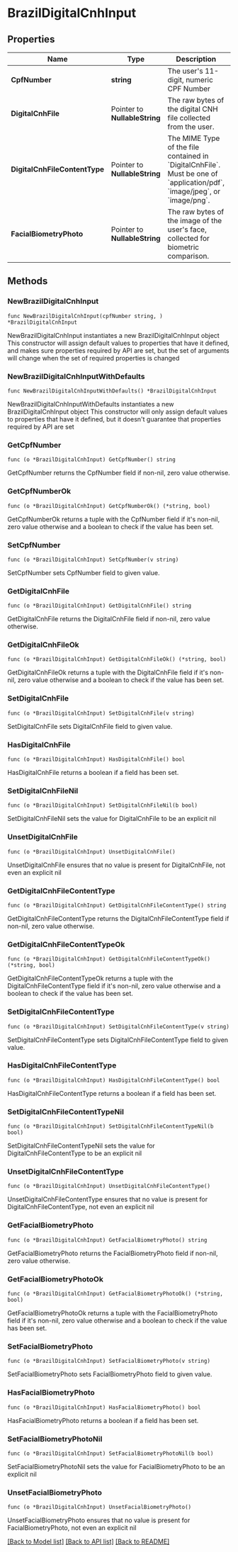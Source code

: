 # BrazilDigitalCnhInput

## Properties

Name | Type | Description | Notes
------------ | ------------- | ------------- | -------------
**CpfNumber** | **string** | The user&#39;s 11-digit, numeric CPF Number | 
**DigitalCnhFile** | Pointer to **NullableString** | The raw bytes of the digital CNH file collected from the user. | [optional] 
**DigitalCnhFileContentType** | Pointer to **NullableString** | The MIME Type of the file contained in &#x60;DigitalCnhFile&#x60;.              Must be one of &#x60;application/pdf&#x60;, &#x60;image/jpeg&#x60;, or &#x60;image/png&#x60;. | [optional] 
**FacialBiometryPhoto** | Pointer to **NullableString** | The raw bytes of the image of the user&#39;s face, collected for biometric comparison. | [optional] 

## Methods

### NewBrazilDigitalCnhInput

`func NewBrazilDigitalCnhInput(cpfNumber string, ) *BrazilDigitalCnhInput`

NewBrazilDigitalCnhInput instantiates a new BrazilDigitalCnhInput object
This constructor will assign default values to properties that have it defined,
and makes sure properties required by API are set, but the set of arguments
will change when the set of required properties is changed

### NewBrazilDigitalCnhInputWithDefaults

`func NewBrazilDigitalCnhInputWithDefaults() *BrazilDigitalCnhInput`

NewBrazilDigitalCnhInputWithDefaults instantiates a new BrazilDigitalCnhInput object
This constructor will only assign default values to properties that have it defined,
but it doesn't guarantee that properties required by API are set

### GetCpfNumber

`func (o *BrazilDigitalCnhInput) GetCpfNumber() string`

GetCpfNumber returns the CpfNumber field if non-nil, zero value otherwise.

### GetCpfNumberOk

`func (o *BrazilDigitalCnhInput) GetCpfNumberOk() (*string, bool)`

GetCpfNumberOk returns a tuple with the CpfNumber field if it's non-nil, zero value otherwise
and a boolean to check if the value has been set.

### SetCpfNumber

`func (o *BrazilDigitalCnhInput) SetCpfNumber(v string)`

SetCpfNumber sets CpfNumber field to given value.


### GetDigitalCnhFile

`func (o *BrazilDigitalCnhInput) GetDigitalCnhFile() string`

GetDigitalCnhFile returns the DigitalCnhFile field if non-nil, zero value otherwise.

### GetDigitalCnhFileOk

`func (o *BrazilDigitalCnhInput) GetDigitalCnhFileOk() (*string, bool)`

GetDigitalCnhFileOk returns a tuple with the DigitalCnhFile field if it's non-nil, zero value otherwise
and a boolean to check if the value has been set.

### SetDigitalCnhFile

`func (o *BrazilDigitalCnhInput) SetDigitalCnhFile(v string)`

SetDigitalCnhFile sets DigitalCnhFile field to given value.

### HasDigitalCnhFile

`func (o *BrazilDigitalCnhInput) HasDigitalCnhFile() bool`

HasDigitalCnhFile returns a boolean if a field has been set.

### SetDigitalCnhFileNil

`func (o *BrazilDigitalCnhInput) SetDigitalCnhFileNil(b bool)`

 SetDigitalCnhFileNil sets the value for DigitalCnhFile to be an explicit nil

### UnsetDigitalCnhFile
`func (o *BrazilDigitalCnhInput) UnsetDigitalCnhFile()`

UnsetDigitalCnhFile ensures that no value is present for DigitalCnhFile, not even an explicit nil
### GetDigitalCnhFileContentType

`func (o *BrazilDigitalCnhInput) GetDigitalCnhFileContentType() string`

GetDigitalCnhFileContentType returns the DigitalCnhFileContentType field if non-nil, zero value otherwise.

### GetDigitalCnhFileContentTypeOk

`func (o *BrazilDigitalCnhInput) GetDigitalCnhFileContentTypeOk() (*string, bool)`

GetDigitalCnhFileContentTypeOk returns a tuple with the DigitalCnhFileContentType field if it's non-nil, zero value otherwise
and a boolean to check if the value has been set.

### SetDigitalCnhFileContentType

`func (o *BrazilDigitalCnhInput) SetDigitalCnhFileContentType(v string)`

SetDigitalCnhFileContentType sets DigitalCnhFileContentType field to given value.

### HasDigitalCnhFileContentType

`func (o *BrazilDigitalCnhInput) HasDigitalCnhFileContentType() bool`

HasDigitalCnhFileContentType returns a boolean if a field has been set.

### SetDigitalCnhFileContentTypeNil

`func (o *BrazilDigitalCnhInput) SetDigitalCnhFileContentTypeNil(b bool)`

 SetDigitalCnhFileContentTypeNil sets the value for DigitalCnhFileContentType to be an explicit nil

### UnsetDigitalCnhFileContentType
`func (o *BrazilDigitalCnhInput) UnsetDigitalCnhFileContentType()`

UnsetDigitalCnhFileContentType ensures that no value is present for DigitalCnhFileContentType, not even an explicit nil
### GetFacialBiometryPhoto

`func (o *BrazilDigitalCnhInput) GetFacialBiometryPhoto() string`

GetFacialBiometryPhoto returns the FacialBiometryPhoto field if non-nil, zero value otherwise.

### GetFacialBiometryPhotoOk

`func (o *BrazilDigitalCnhInput) GetFacialBiometryPhotoOk() (*string, bool)`

GetFacialBiometryPhotoOk returns a tuple with the FacialBiometryPhoto field if it's non-nil, zero value otherwise
and a boolean to check if the value has been set.

### SetFacialBiometryPhoto

`func (o *BrazilDigitalCnhInput) SetFacialBiometryPhoto(v string)`

SetFacialBiometryPhoto sets FacialBiometryPhoto field to given value.

### HasFacialBiometryPhoto

`func (o *BrazilDigitalCnhInput) HasFacialBiometryPhoto() bool`

HasFacialBiometryPhoto returns a boolean if a field has been set.

### SetFacialBiometryPhotoNil

`func (o *BrazilDigitalCnhInput) SetFacialBiometryPhotoNil(b bool)`

 SetFacialBiometryPhotoNil sets the value for FacialBiometryPhoto to be an explicit nil

### UnsetFacialBiometryPhoto
`func (o *BrazilDigitalCnhInput) UnsetFacialBiometryPhoto()`

UnsetFacialBiometryPhoto ensures that no value is present for FacialBiometryPhoto, not even an explicit nil

[[Back to Model list]](../README.md#documentation-for-models) [[Back to API list]](../README.md#documentation-for-api-endpoints) [[Back to README]](../README.md)


